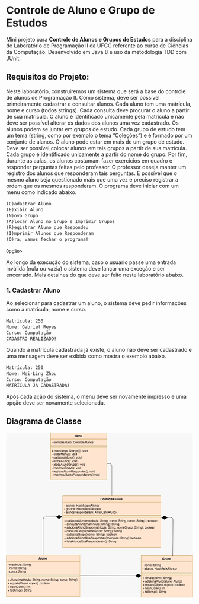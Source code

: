 # Controle de Aluno e Grupo de Estudos
Mini projeto para **Controle de Alunos e Grupos de Estudos** para a disciplina de Laboratório de Programação II da UFCG
referente ao curso de Ciências da Computação. Desenvolvido em Java 8 e uso da metodologia TDD com JUnit.

## Requisitos do Projeto:

Neste laboratório, construiremos um sistema que será a base do controle de alunos de Programação II. Como sistema, deve ser possível primeiramente cadastrar e consultar alunos. Cada aluno tem uma matrícula, nome e curso (todos strings). Cada consulta deve procurar o aluno a partir de sua matrícula. O aluno é identificado unicamente pela matrícula e não deve ser possível alterar os dados dos alunos uma vez cadastrado.
Os alunos podem se juntar em grupos de estudo. Cada grupo de estudo tem um tema (string, como por exemplo o tema “Coleções”) e é formado por um conjunto de alunos. O aluno pode estar em mais de um grupo de estudo. Deve ser possível colocar alunos em tais grupos a partir de sua matrícula. Cada grupo é identificado unicamente a partir do nome do grupo.
Por fim, durante as aulas, os alunos costumam fazer exercícios em quadro e responder perguntas feitas pelo professor. O professor deseja manter um registro dos alunos que responderam tais perguntas. É possível que o mesmo aluno seja questionado mais que uma vez e preciso registrar a ordem que os mesmos responderam.
O programa deve iniciar com um menu como indicado abaixo.

```
(C)adastrar Aluno
(E)xibir Aluno
(N)ovo Grupo
(A)locar Aluno no Grupo e Imprimir Grupos
(R)egistrar Aluno que Respondeu
(I)mprimir Alunos que Responderam
(O)ra, vamos fechar o programa!

Opção>
```

Ao longo da execução do sistema, caso o usuário passe uma entrada inválida (nula ou vazia) o sistema deve lançar uma exceção e ser encerrado.
Mais detalhes do que deve ser feito neste laboratório abaixo.

### 1. Cadastrar Aluno

Ao selecionar para cadastrar um aluno, o sistema deve pedir informações como a matrícula, nome e curso.
```
Matrícula: 250
Nome: Gabriel Reyes
Curso: Computação
CADASTRO REALIZADO!
```

Quando a matrícula cadastrada já existe, o aluno não deve ser cadastrado e uma mensagem deve ser exibida como mostra o exemplo abaixo.

```
Matrícula: 250
Nome: Mei-Ling Zhou
Curso: Computação
MATRÍCULA JÁ CADASTRADA!
```

Após cada ação do sistema, o menu deve ser novamente impresso e uma opção deve ser novamente selecionada.



## Diagrama de Classe

![Diagrama de Classe](dc_controle_aluno.jpeg)
